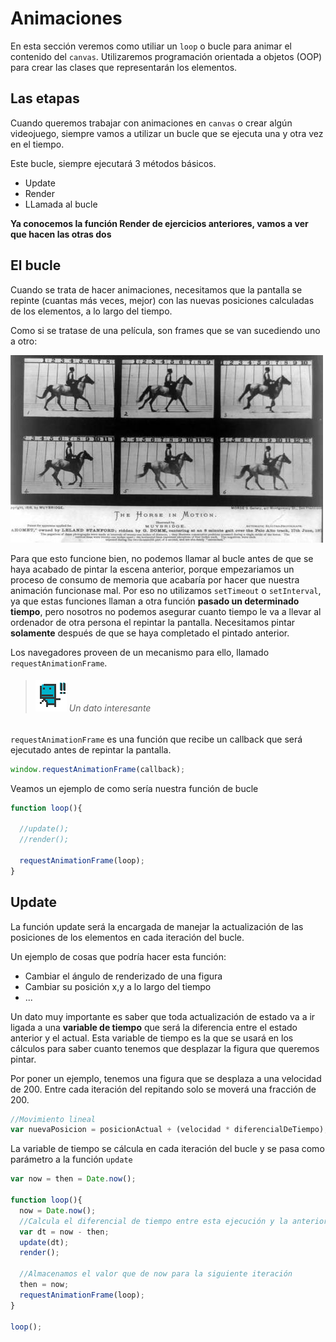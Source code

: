 # Animaciones

En esta sección veremos como utiliar un `loop` o bucle para animar el contenido del `canvas`. Utilizaremos programación orientada a objetos (OOP) para crear las clases que representarán los elementos.

## Las etapas

Cuando queremos trabajar con animaciones en `canvas` o crear algún videojuego, siempre vamos a utilizar un bucle que se ejecuta una y otra vez en el tiempo.

Este bucle, siempre ejecutará 3 métodos básicos.

- Update
- Render
- LLamada al bucle

**Ya conocemos la función Render de ejercicios anteriores, vamos a ver que hacen las otras dos**

## El bucle

Cuando se trata de hacer animaciones, necesitamos que la pantalla se repinte (cuantas más veces, mejor) con las nuevas posiciones calculadas de los elementos, a lo largo del tiempo.

Como si se tratase de una película, son frames que se van sucediendo uno a otro:

![](https://github.com/rafinskipg/introductioncanvas/raw/master/img/teory/chapter_animations/horse.jpg)

Para que esto funcione bien, no podemos llamar al bucle antes de que se haya acabado de pintar la escena anterior, porque empezariamos un proceso de consumo de memoria que acabaría por hacer que nuestra animación funcionase mal.
Por eso no utilizamos `setTimeout` o `setInterval`, ya que estas funciones llaman a otra función **pasado un determinado tiempo**, pero nosotros no podemos asegurar cuanto tiempo le va a llevar al ordenador de otra persona el repintar la pantalla. Necesitamos pintar **solamente** después de que se haya completado el pintado anterior.

Los navegadores proveen de un mecanismo para ello, llamado `requestAnimationFrame`. 

>###### ![](https://github.com/rafinskipg/introductioncanvas/raw/master/img/interesting_icon.png) Un dato interesante
`requestAnimationFrame` es una función que recibe un callback que será ejecutado antes de repintar la pantalla.
```javascript
window.requestAnimationFrame(callback);
```

Veamos un ejemplo de como sería nuestra función de bucle

```javascript
function loop(){

  //update();
  //render();

  requestAnimationFrame(loop);
}
```

## Update

La función update será la encargada de manejar la actualización de las posiciones de los elementos en cada iteración del bucle. 

Un ejemplo de cosas que podría hacer esta función:

- Cambiar el ángulo de renderizado de una figura
- Cambiar su posición x,y a lo largo del tiempo
- ...

Un dato muy importante es saber que toda actualización de estado va a ir ligada a una **variable de tiempo** que será la diferencia entre el estado anterior y el actual. Esta variable de tiempo es la que se usará en los cálculos para saber cuanto tenemos que desplazar la figura que queremos pintar.

Por poner un ejemplo, tenemos una figura que se desplaza a una velocidad de 200. Entre cada iteración del repitando solo se moverá una fracción de 200.

```javascript
//Movimiento lineal
var nuevaPosicion = posicionActual + (velocidad * diferencialDeTiempo);
```

La variable de tiempo se cálcula en cada iteración del bucle y se pasa como parámetro a la función `update`

```javascript
var now = then = Date.now();

function loop(){
  now = Date.now();
  //Calcula el diferencial de tiempo entre esta ejecución y la anterior
  var dt = now - then;
  update(dt);
  render();

  //Almacenamos el valor que de now para la siguiente iteración
  then = now;
  requestAnimationFrame(loop);
}

loop();
```